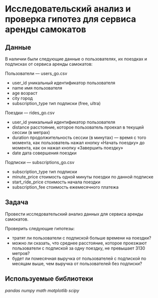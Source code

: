 # Исследовательский анализ и проверка гипотез для сервиса аренды самокатов 


## Данные

В наличии были следующие данные о пользователях, их поездках и подписках от сервиса аренды самокатов:

Пользователи — users_go.csv
- user_id	уникальный идентификатор пользователя
- name	имя пользователя
- age	возраст
- city	город
- subscription_type	тип подписки (free, ultra)

Поездки — rides_go.csv
- user_id	уникальный идентификатор пользователя
- distance	расстояние, которое пользователь проехал в текущей сессии (в метрах)
- duration	продолжительность сессии (в минутах) — время с того момента, как пользователь нажал кнопку «Начать поездку» до момента, как он нажал кнопку «Завершить поездку»
- date	дата совершения поездки

Подписки — subscriptions_go.csv
- subscription_type	тип подписки
- minute_price	стоимость одной минуты поездки по данной подписке
- start_ride_price	стоимость начала поездки
- subscription_fee	стоимость ежемесячного платежа


## Задача

Провести исследовательский анализ данных для сервиса аренды самокатов. 

Проверить следующие гипотезы: 
- тратят ли пользователи с подпиской больше времени на поездки?
- можно ли сказать, что среднее расстояние, которое проезжают пользователи с подпиской за одну поездку, не превышает 3130 метров? 
- будет ли помесячная выручка от пользователей с подпиской по месяцам выше, чем выручка от пользователей без подписки?


## Используемые библиотеки
*pandas*
*numpy*
*math*
*matplotlib*
*scipy*

